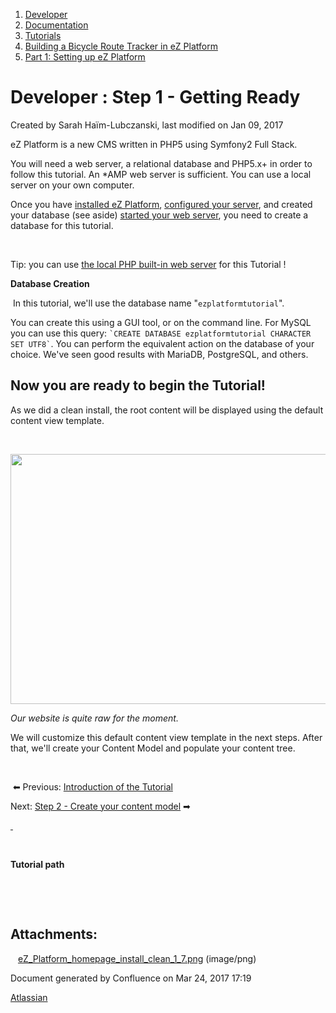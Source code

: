 1.  <span>[Developer](index.html)</span>
2.  <span>[Documentation](Documentation_31429504.html)</span>
3.  <span>[Tutorials](Tutorials_31429522.html)</span>
4.  <span>[Building a Bicycle Route Tracker in eZ Platform](Building-a-Bicycle-Route-Tracker-in-eZ-Platform_31431606.html)</span>
5.  <span>[Part 1: Setting up eZ Platform](31431610.html)</span>

<span id="title-text"> Developer : Step 1 - Getting Ready </span>
=================================================================

Created by <span class="author"> Sarah Haïm-Lubczanski</span>, last modified on Jan 09, 2017

eZ Platform is a new CMS written in PHP5 using Symfony2 Full Stack.

You will need a web server, a relational database and PHP5.x+ in order to follow this tutorial. An \*AMP web server is sufficient. You can use a local server on your own computer.

<span class="tL8wMe EMoHub">Once you have [installed eZ Platform](https://doc.ez.no/x/opPfAQ), [configured your server](https://doc.ez.no/pages/viewpage.action?pageId=31429536), and created your database (see aside) [started your web server](https://doc.ez.no/display/DEVELOPER/Web+Server), you need to create a database for this tutorial. </span>

 

<span class="aui-icon aui-icon-small aui-iconfont-approve confluence-information-macro-icon"></span>
Tip: you can use [the local PHP built-in web server]() for this Tutorial !

**Database Creation**

<span class="tL8wMe EMoHub"> </span>In this tutorial, we'll use the database name "`ezplatformtutorial`".

You can create this using a GUI tool, or on the command line. For MySQL you can use this query: `` `CREATE DATABASE ezplatformtutorial CHARACTER SET UTF8` ``. You can perform the equivalent action on the database of your choice. We've seen good results with MariaDB, PostgreSQL, and others.

**Now you are ready to begin the Tutorial!**
--------------------------------------------

As we did a clean install, the root content will be displayed using the default content view template.

 

<span class="confluence-embedded-file-wrapper image-center-wrapper confluence-embedded-manual-size"><img src="attachments/31431834/32869383.png?effects=border-simple,blur-border" class="confluence-embedded-image confluence-content-image-border image-center" width="632" height="400" /></span>

*Our website is quite raw for the moment.*

We will customize this default content view template in the next steps. After that, we'll create your Content Model and populate your content tree.

 

 <span class="char" title="Leftwards Black Arrow">⬅</span> Previous: [<span class="confluence-link">Introduction of the Tutorial</span>](Building-a-Bicycle-Route-Tracker-in-eZ-Platform_31431606.html)

Next: [Step 2 - Create your content model](Step-2---Create-your-content-model_31431844.html) <span class="confluence-link" title="Black Rightwards Arrow">➡</span>

[<span class="confluence-link"> </span>](Building-a-Bicycle-Route-Tracker-in-eZ-Platform_31431606.html)<span class="confluence-link">
</span>

 

**Tutorial path**

 

 

Attachments:
------------

<img src="images/icons/bullet_blue.gif" width="8" height="8" /> [eZ\_Platform\_homepage\_install\_clean\_1\_7.png](attachments/31431834/32869383.png) (image/png)

Document generated by Confluence on Mar 24, 2017 17:19

[Atlassian](http://www.atlassian.com/)


